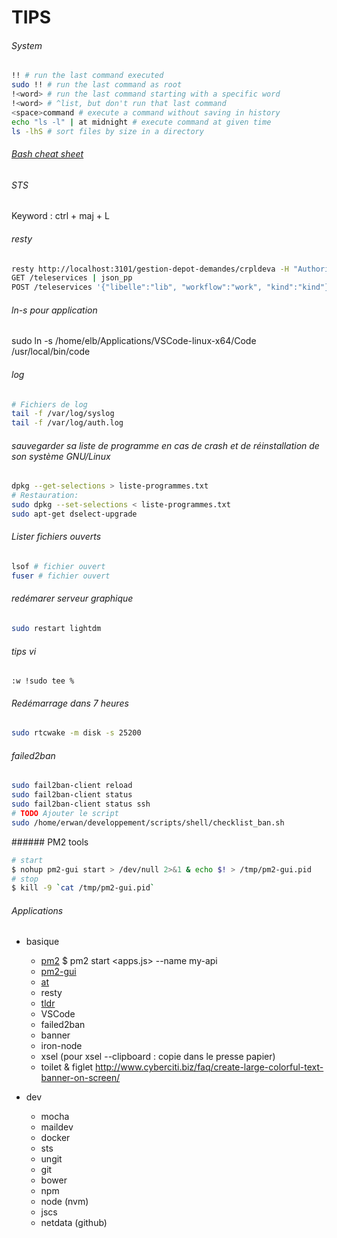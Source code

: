 
# TIPS

###### System

```bash
!! # run the last command executed
sudo !! # run the last command as root
!<word> # run the last command starting with a specific word
!<word> # ^list, but don't run that last command
<space>command # execute a command without saving in history
echo "ls -l" | at midnight # execute command at given time
ls -lhS # sort files by size in a directory
```

###### [Bash cheat sheet](http://cli.learncodethehardway.org/bash_cheat_sheet.pdf)

###### STS 

Keyword : ctrl + maj + L

###### resty 
```bash
resty http://localhost:3101/gestion-depot-demandes/crpldeva -H "Authorization: Bearer eyJ0eXAiOiJKV1QiLCJhbGciOiJIUzI1NiJ9.eyJzdWIiOiJwcm9qZXQtaiIsImlkIjoicHJvamV0LWoiLCJncm91cHMiOlsiR1MtUGRaLUVxdWlwZVByb2pldCJdLCJ1c2VyTmFtZSI6InByb2pldC1qIiwib3JnYW5pemF0aW9uIjoiY3JwbGRldmEiLCJpYXQiOjE0NDQ5MTY3MTIsImV4cCI6MTQ4MTIwOTIwNiwiaXNzIjoic2Vzc2lvbi1tYW5hZ2VtZW50LWJhY2sifQ.H8Uxd5PVQWMOe1C224Ai9Q4ohcCb0RCFpeVtb2vjI0I"
GET /teleservices | json_pp
POST /teleservices '{"libelle":"lib", "workflow":"work", "kind":"kind"}' | head -n +1 | json_pp
```
###### ln-s pour application
sudo ln -s /home/elb/Applications/VSCode-linux-x64/Code /usr/local/bin/code

###### log
```bash
# Fichiers de log
tail -f /var/log/syslog
tail -f /var/log/auth.log
```

###### sauvegarder sa liste de programme en cas de crash et de réinstallation de son système GNU/Linux
```bash
dpkg --get-selections > liste-programmes.txt
# Restauration:
sudo dpkg --set-selections < liste-programmes.txt
sudo apt-get dselect-upgrade
```

###### Lister fichiers ouverts
```bash
lsof # fichier ouvert 
fuser # fichier ouvert
```

###### redémarer serveur graphique
```bash
sudo restart lightdm
```

###### tips vi

```
:w !sudo tee %
```

###### Redémarrage dans 7 heures
```bash
sudo rtcwake -m disk -s 25200
```

###### failed2ban
```bash
sudo fail2ban-client reload
sudo fail2ban-client status
sudo fail2ban-client status ssh
# TODO Ajouter le script
sudo /home/erwan/developpement/scripts/shell/checklist_ban.sh
```
###### PM2 tools

```bash
# start
$ nohup pm2-gui start > /dev/null 2>&1 & echo $! > /tmp/pm2-gui.pid
# stop
$ kill -9 `cat /tmp/pm2-gui.pid`
```

###### Applications

* basique
  * [pm2](http://pm2.keymetrics.io/docs/usage/quick-start/#cheat-sheet) $ pm2 start <apps.js> --name my-api
  * [pm2-gui](https://www.npmjs.com/package/pm2-gui)
  * [at](http://home.gna.org/unix-initiation/website/node86.html)
  * resty
  * [tldr](http://tldr-pages.github.io/)
  * VSCode
  * failed2ban
  * banner
  * iron-node
  * xsel (pour xsel --clipboard : copie dans le presse papier)
  * toilet & figlet http://www.cyberciti.biz/faq/create-large-colorful-text-banner-on-screen/


* dev
  * mocha
  * maildev
  * docker
  * sts
  * ungit
  * git
  * bower
  * npm
  * node (nvm)
  * jscs
  * netdata (github)